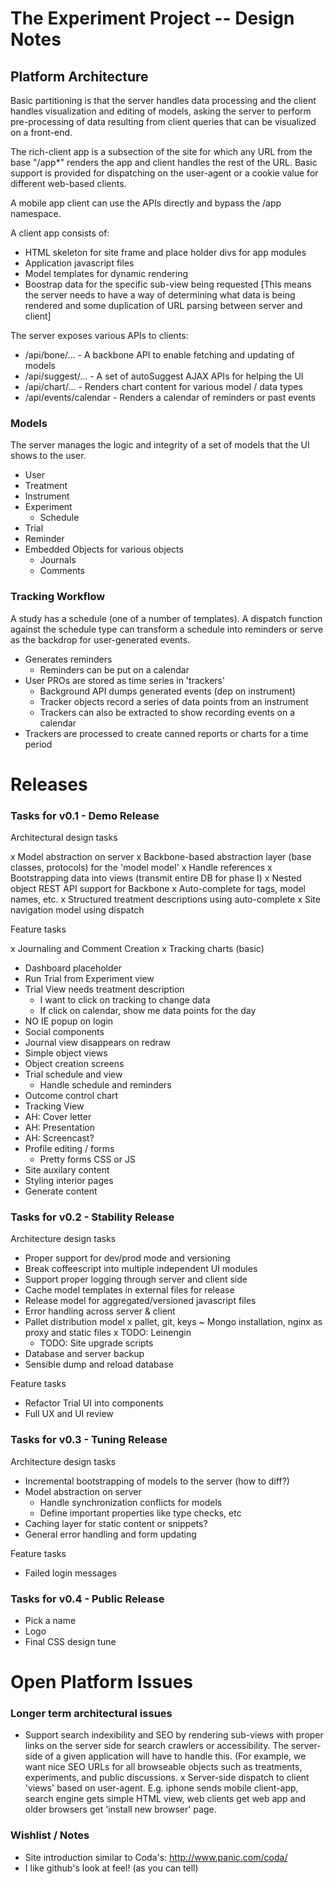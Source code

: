 # The Experiment Project -- Design Notes

## Platform Architecture

Basic partitioning is that the server handles data processing and the
client handles visualization and editing of models, asking the server
to perform pre-processing of data resulting from client queries that
can be visualized on a front-end.

The rich-client app is a subsection of the site for which any URL from
the base "/app*" renders the app and client handles the rest of the
URL.  Basic support is provided for dispatching on the user-agent or a
cookie value for different web-based clients.

A mobile app client can use the APIs directly and bypass the /app
namespace.

A client app consists of:
   - HTML skeleton for site frame and place holder divs for app modules
   - Application javascript files
   - Model templates for dynamic rendering
   - Boostrap data for the specific sub-view being requested [This means the server needs to have a way of determining what data is being rendered and some duplication of URL parsing between server and client]

The server exposes various APIs to clients:
   - /api/bone/...  - A backbone API to enable fetching and updating of models
   - /api/suggest/... - A set of autoSuggest AJAX APIs for helping the UI
   - /api/chart/... - Renders chart content for various model / data types
   - /api/events/calendar - Renders a calendar of reminders or past events

### Models

The server manages the logic and integrity of a set of models that the
UI shows to the user.  
   - User
   - Treatment
   - Instrument
   - Experiment
      - Schedule
   - Trial
   - Reminder
   - Embedded Objects for various objects
      - Journals
      - Comments

### Tracking Workflow

A study has a schedule (one of a number of templates). A dispatch
function against the schedule type can transform a schedule into
reminders or serve as the backdrop for user-generated events.
   - Generates reminders
       - Reminders can be put on a calendar
   - User PROs are stored as time series in 'trackers'
       - Background API dumps generated events (dep on instrument)
       - Tracker objects record a series of data points from an instrument
       - Trackers can also be extracted to show recording events on a calendar
   - Trackers are processed to create canned reports or charts for a time period

     
# Releases

### Tasks for v0.1 - Demo Release

Architectural design tasks

   x Model abstraction on server
     x Backbone-based abstraction layer (base classes, protocols) for the 'model model'
     x Handle references
     x Bootstrapping data into views (transmit entire DB for phase I)
     x Nested object REST API support for Backbone
   x Auto-complete for tags, model names, etc.
   x Structured treatment descriptions using auto-complete
   x Site navigation model using dispatch

Feature tasks
   
   x Journaling and Comment Creation
   x Tracking charts (basic)
   - Dashboard placeholder
   - Run Trial from Experiment view
   - Trial View needs treatment description
     - I want to click on tracking to change data
     - If click on calendar, show me data points for the day
   - NO IE popup on login
   - Social components
   - Journal view disappears on redraw
   - Simple object views
   - Object creation screens
   - Trial schedule and view
     - Handle schedule and reminders 
   - Outcome control chart
   - Tracking View
   - AH: Cover letter
   - AH: Presentation
   - AH: Screencast?
   - Profile editing / forms
     - Pretty forms CSS or JS
   - Site auxilary content
   - Styling interior pages
   - Generate content


### Tasks for v0.2 - Stability Release

Architecture design tasks

   - Proper support for dev/prod mode and versioning
   - Break coffeescript into multiple independent UI modules
   - Support proper logging through server and client side
   - Cache model templates in external files for release
   - Release model for aggregated/versioned javascript files
   - Error handling across server & client
   - Pallet distribution model
      x pallet, git, keys
      ~ Mongo installation, nginx as proxy and static files
      x TODO: Leinengin
      - TODO: Site upgrade scripts
   - Database and server backup
   - Sensible dump and reload database

Feature tasks

   - Refactor Trial UI into components
   - Full UX and UI review   

### Tasks for v0.3 - Tuning Release

Architecture design tasks

   - Incremental bootstrapping of models to the server (how to diff?)
   - Model abstraction on server
      - Handle synchronization conflicts for models
      - Define important properties like type checks, etc
   - Caching layer for static content or snippets?
   - General error handling and form updating

Feature tasks

   - Failed login messages

### Tasks for v0.4 - Public Release

   - Pick a name
   - Logo
   - Final CSS design tune

# Open Platform Issues

### Longer term architectural issues

   - Support search indexibility and SEO by rendering sub-views with
     proper links on the server side for search crawlers or
     accessibility.  The server-side of a given application will have
     to handle this.  (For example, we want nice SEO URLs for all
     browseable objects such as treatments, experiments, and public
     discussions.
   x Server-side dispatch to client 'views' based on user-agent.  E.g. iphone
     sends mobile client-app, search engine gets simple HTML view, web clients
     get web app and older browsers get 'install new browser' page.
     
### Wishlist / Notes

   - Site introduction similar to Coda's: http://www.panic.com/coda/
   - I like github's look at feel!  (as you can tell)
